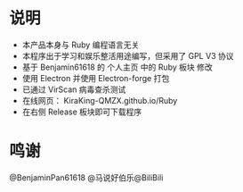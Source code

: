 # 说明
- 本产品本身与 Ruby 编程语言无关
- 本程序出于学习和娱乐整活用途编写，但采用了 GPL V3 协议
- 基于 Benjamin61618 的 个人主页 中的 Ruby 板块 修改
- 使用 Electron 并使用 Electron-forge 打包
- 已通过 VirScan 病毒查杀测试
- 在线网页： KiraKing-QMZX.github.io/Ruby
- 在右侧 Release 板块即可下载程序
# 鸣谢
@BenjaminPan61618
@马说好伯乐@BiliBili
